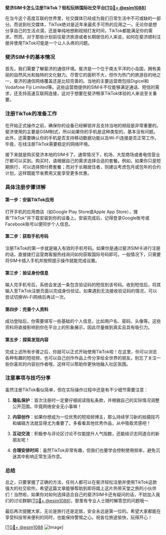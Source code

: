 **斐济SIM卡怎么注册TikTok？轻松玩转国际社交平台[[TG💪+ @esim1088](https://t.me/s/esim1088)]**

在当今这个高度互联的世界里，社交媒体已经成为我们日常生活中不可或缺的一部分。而说到社交媒体，TikTok绝对是近年来最炙手可热的应用之一。无论你是想分享自己的生活点滴，还是单纯地想刷视频打发时间，TikTok都能满足你的需求。然而，对于那些计划前往斐济旅游或者长期居住的人来说，如何在斐济顺利注册并使用TikTok可能是一个让人头疼的问题。

### 斐济SIM卡的基本情况

首先，我们需要了解斐济的通信环境。斐济是一个位于南太平洋的小岛国，拥有美丽的自然风光和独特的文化魅力。尽管它的面积不大，但作为热门的旅游目的地之一，斐济的通信网络覆盖还是比较完善的。当地的主要运营商包括Digicel和Vodafone Fiji Limited等。这些运营商提供的SIM卡不仅能够满足通话、短信的需求，还支持高速互联网连接，这对于想要在斐济畅享TikTok体验的人来说至关重要。

### 注册TikTok的准备工作

在开始正式操作之前，确保你的设备已经解锁并且支持当地的频段是非常重要的。斐济使用的主要是GSM制式，所以如果你的手机是这种类型的，基本没有问题。此外，还需要确认你的手机是否支持移动数据功能以及Wi-Fi连接是否正常工作。毕竟，在线注册TikTok需要稳定的网络环境。

接下来就是购买斐济本地的SIM卡了。通常情况下，机场、大型商场或者电信营业厅都可以买到。购买时，请根据自己的需求选择合适的套餐。例如，如果你只是短期旅行，可以选择预付费套餐；而对于长期居住者，则建议考虑包月或包年的合约计划，这样既能节省费用又能享受更多优惠。

### 具体注册步骤详解

#### 第一步：安装TikTok应用
打开手机的应用商店（如Google Play Store或Apple App Store），搜索“TikTok”并下载安装到你的设备上。安装完成后，记得登录Google账号或Facebook账号以便同步个人信息。

#### 第二步：获取手机号码
注册TikTok的第一步就是输入有效的手机号码。如果你是通过斐济SIM卡进行注册的话，直接拨打运营商客服热线询问如何获取国际号码即可。一般情况下，只需要将SIM卡插入手机并按照提示操作就能完成设置。

#### 第三步：验证身份信息
输入完手机号后，系统会发送一条包含验证码的短信到该号码。收到短信后，将其输入至TikTok注册页面以完成身份验证。如果遇到无法接收验证码的情况，可以尝试切换Wi-Fi网络后再试一次。

#### 第四步：完善个人资料
成功登陆后，你需要填写一些基础的个人信息，比如用户名、密码、头像等。这些资料将直接影响到你在平台上的形象展示，因此尽量做到真实且具有吸引力。

#### 第五步：探索发现内容
完成上述所有步骤之后，你就可以正式开始使用TikTok啦！在这里，你可以浏览各种有趣的短视频，也可以自己创作作品上传分享给全世界的朋友。别忘了关注一些你喜欢的内容创作者哦，这样可以帮助你更快地融入社区氛围。

### 注意事项与技巧分享

虽然注册TikTok看似简单，但在实际操作过程中还是有不少细节需要注意：

1. **隐私保护**：首次注册时一定要仔细阅读隐私条款，并根据自己的实际情况调整公开范围。毕竟网络安全无小事嘛！

2. **内容创作**：如果你想成为一位优秀的短视频博主，那么持续学习新的拍摄技巧和编辑方法就显得尤为重要了。多看看其他优秀作品，从中吸取灵感吧！

3. **互动交流**：积极参与评论区讨论不仅能提升人气指数，还能结识志同道合的新朋友呢！

4. **合理安排时间**：虽然TikTok非常有趣，但我们也要学会控制使用频率，避免沉迷其中影响正常生活作息。

### 总结

总之，只要掌握了正确的方法，任何人都可以在斐济轻松注册并使用TikTok这款强大的社交软件。希望这篇文章能够帮助到即将踏上这片热带天堂之旅的小伙伴们！当然啦，如果你对如何选择适合自己的斐济SIM卡还有疑问的话，不妨加入我们的讨论群聊[[TG💪+ @esim1088](https://t.me/s/esim1088)]，那里有专业人士随时解答您的问题哦～

最后再次提醒大家，无论是旅行还是定居，安全永远是第一位的。希望大家都能在享受科技带来便利的同时，也能保持警惕之心。祝各位旅途愉快，玩得开心！

[[TG💪+ @esim1088](https://t.me/s/esim1088) ![Image](https://i.postimg.cc/4NQfJmqS/Snipaste-2025-05-13-00-14-12.png)]